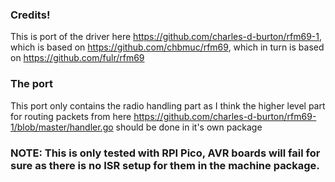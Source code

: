 ### Credits!

This is port of the driver here https://github.com/charles-d-burton/rfm69-1, which is based on https://github.com/chbmuc/rfm69, 
which in turn is based on https://github.com/fulr/rfm69

### The port

This port only contains the radio handling part as I think the higher level part for routing packets from 
here https://github.com/charles-d-burton/rfm69-1/blob/master/handler.go should be done in it's own package

### NOTE: This is only tested with RPI Pico, AVR boards will fail for sure as there is no ISR setup for them in the machine package.
